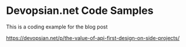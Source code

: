 # Devopsian.net Code Samples

This is a coding example for the blog post 

https://devopsian.net/p/the-value-of-api-first-design-on-side-projects/

